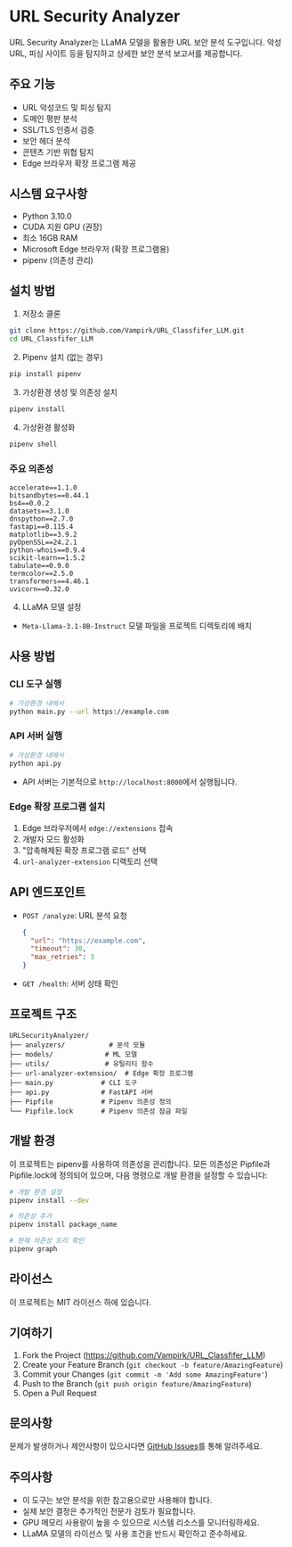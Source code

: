 # URL Security Analyzer

URL Security Analyzer는 LLaMA 모델을 활용한 URL 보안 분석 도구입니다. 악성 URL, 피싱 사이트 등을 탐지하고 상세한 보안 분석 보고서를 제공합니다.

## 주요 기능

- URL 악성코드 및 피싱 탐지
- 도메인 평판 분석
- SSL/TLS 인증서 검증
- 보안 헤더 분석
- 콘텐츠 기반 위협 탐지
- Edge 브라우저 확장 프로그램 제공

## 시스템 요구사항

- Python 3.10.0
- CUDA 지원 GPU (권장)
- 최소 16GB RAM
- Microsoft Edge 브라우저 (확장 프로그램용)
- pipenv (의존성 관리)

## 설치 방법

1. 저장소 클론
```bash
git clone https://github.com/Vampirk/URL_Classfifer_LLM.git
cd URL_Classfifer_LLM
```

2. Pipenv 설치 (없는 경우)
```bash
pip install pipenv
```

3. 가상환경 생성 및 의존성 설치
```bash
pipenv install
```

4. 가상환경 활성화
```bash
pipenv shell
```

### 주요 의존성
```
accelerate==1.1.0
bitsandbytes==0.44.1
bs4==0.0.2
datasets==3.1.0
dnspython==2.7.0
fastapi==0.115.4
matplotlib==3.9.2
pyOpenSSL==24.2.1
python-whois==0.9.4
scikit-learn==1.5.2
tabulate==0.9.0
termcolor==2.5.0
transformers==4.46.1
uvicorn==0.32.0
```

4. LLaMA 모델 설정
- `Meta-Llama-3.1-8B-Instruct` 모델 파일을 프로젝트 디렉토리에 배치

## 사용 방법

### CLI 도구 실행
```bash
# 가상환경 내에서
python main.py --url https://example.com
```

### API 서버 실행
```bash
# 가상환경 내에서
python api.py
```
- API 서버는 기본적으로 `http://localhost:8000`에서 실행됩니다.

### Edge 확장 프로그램 설치
1. Edge 브라우저에서 `edge://extensions` 접속
2. 개발자 모드 활성화
3. "압축해제된 확장 프로그램 로드" 선택
4. `url-analyzer-extension` 디렉토리 선택

## API 엔드포인트

- `POST /analyze`: URL 분석 요청
  ```json
  {
    "url": "https://example.com",
    "timeout": 30,
    "max_retries": 3
  }
  ```
- `GET /health`: 서버 상태 확인

## 프로젝트 구조
```
URLSecurityAnalyzer/
├── analyzers/           # 분석 모듈
├── models/             # ML 모델
├── utils/              # 유틸리티 함수
├── url-analyzer-extension/  # Edge 확장 프로그램
├── main.py            # CLI 도구
├── api.py             # FastAPI 서버
├── Pipfile            # Pipenv 의존성 정의
└── Pipfile.lock       # Pipenv 의존성 잠금 파일
```

## 개발 환경

이 프로젝트는 pipenv를 사용하여 의존성을 관리합니다. 모든 의존성은 Pipfile과 Pipfile.lock에 정의되어 있으며, 다음 명령으로 개발 환경을 설정할 수 있습니다:

```bash
# 개발 환경 설정
pipenv install --dev

# 의존성 추가
pipenv install package_name

# 현재 의존성 트리 확인
pipenv graph
```

## 라이선스

이 프로젝트는 MIT 라이선스 하에 있습니다.

## 기여하기

1. Fork the Project (https://github.com/Vampirk/URL_Classfifer_LLM)
2. Create your Feature Branch (`git checkout -b feature/AmazingFeature`)
3. Commit your Changes (`git commit -m 'Add some AmazingFeature'`)
4. Push to the Branch (`git push origin feature/AmazingFeature`)
5. Open a Pull Request

## 문의사항

문제가 발생하거나 제안사항이 있으시다면 [GitHub Issues](https://github.com/Vampirk/URL_Classfifer_LLM/issues)를 통해 알려주세요.

## 주의사항

- 이 도구는 보안 분석을 위한 참고용으로만 사용해야 합니다.
- 실제 보안 결정은 추가적인 전문가 검토가 필요합니다.
- GPU 메모리 사용량이 높을 수 있으므로 시스템 리소스를 모니터링하세요.
- LLaMA 모델의 라이선스 및 사용 조건을 반드시 확인하고 준수하세요.
